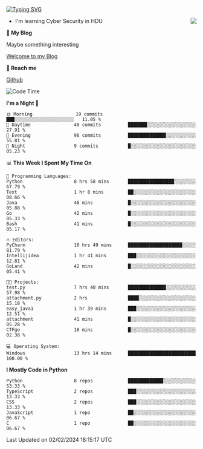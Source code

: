 [![Typing SVG](https://readme-typing-svg.herokuapp.com?font=Fira+Code&pause=1000&random=false&width=450&height=60&lines=Hello+%F0%9F%91%8B%F0%9F%8F%BB;I'm+JBNRZ)](https://git.io/typing-svg)

<a href="#">
  <img align="right" src="https://github-readme-stats.vercel.app/api?username=JBNRZ&show_icons=true&bg_color=15,f2f7fd,E0EAFC" />
</a>

- I'm learning Cyber Security in HDU

 **🌱 My Blog**

Maybe something interesting

[Welcome to my Blog](https://jbnrz.com.cn/)

 **💬 Reach me** 

[Github](https://github.com/JBNRZ)


<!--START_SECTION:waka-->
![Code Time](http://img.shields.io/badge/Code%20Time-290%20hrs%2023%20mins-blue)

**I'm a Night 🦉** 

```text
🌞 Morning                19 commits          ███░░░░░░░░░░░░░░░░░░░░░░   11.05 % 
🌆 Daytime                48 commits          ███████░░░░░░░░░░░░░░░░░░   27.91 % 
🌃 Evening                96 commits          ██████████████░░░░░░░░░░░   55.81 % 
🌙 Night                  9 commits           █░░░░░░░░░░░░░░░░░░░░░░░░   05.23 % 
```


📊 **This Week I Spent My Time On** 

```text
💬 Programming Languages: 
Python                   8 hrs 58 mins       █████████████████░░░░░░░░   67.79 % 
Text                     1 hr 8 mins         ██░░░░░░░░░░░░░░░░░░░░░░░   08.66 % 
Java                     46 mins             █░░░░░░░░░░░░░░░░░░░░░░░░   05.88 % 
Go                       42 mins             █░░░░░░░░░░░░░░░░░░░░░░░░   05.33 % 
Bash                     41 mins             █░░░░░░░░░░░░░░░░░░░░░░░░   05.17 % 

🔥 Editors: 
PyCharm                  10 hrs 49 mins      ████████████████████░░░░░   81.79 % 
Intellijidea             1 hr 41 mins        ███░░░░░░░░░░░░░░░░░░░░░░   12.81 % 
GoLand                   42 mins             █░░░░░░░░░░░░░░░░░░░░░░░░   05.41 % 

🐱‍💻 Projects: 
test.py                  7 hrs 40 mins       ██████████████░░░░░░░░░░░   57.98 % 
attachment.py            2 hrs               ████░░░░░░░░░░░░░░░░░░░░░   15.18 % 
easy_java1               1 hr 39 mins        ███░░░░░░░░░░░░░░░░░░░░░░   12.51 % 
attachment               41 mins             █░░░░░░░░░░░░░░░░░░░░░░░░   05.28 % 
CTFgo                    18 mins             █░░░░░░░░░░░░░░░░░░░░░░░░   02.38 % 

💻 Operating System: 
Windows                  13 hrs 14 mins      █████████████████████████   100.00 % 
```

**I Mostly Code in Python** 

```text
Python                   8 repos             █████████████░░░░░░░░░░░░   53.33 % 
TypeScript               2 repos             ███░░░░░░░░░░░░░░░░░░░░░░   13.33 % 
CSS                      2 repos             ███░░░░░░░░░░░░░░░░░░░░░░   13.33 % 
JavaScript               1 repo              ██░░░░░░░░░░░░░░░░░░░░░░░   06.67 % 
C                        1 repo              ██░░░░░░░░░░░░░░░░░░░░░░░   06.67 % 
```




 Last Updated on 02/02/2024 18:15:17 UTC
<!--END_SECTION:waka-->
